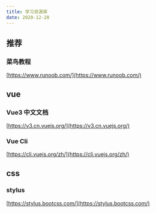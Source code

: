 ```yaml
---
title: 学习资源库
date: 2020-12-20
---
```

## 推荐

### 菜鸟教程

[https://www.runoob.com/](https://www.runoob.com/)

## vue

### Vue3 中文文档

[https://v3.cn.vuejs.org/](https://v3.cn.vuejs.org/)

### Vue Cli

[https://cli.vuejs.org/zh/](https://cli.vuejs.org/zh/)

## css

### stylus

[https://stylus.bootcss.com/](https://stylus.bootcss.com/)  






